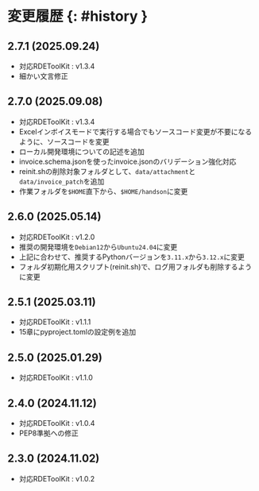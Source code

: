 <div class="page"></div>

# 変更履歴 {: #history }

## 2.7.1 (2025.09.24)

* 対応RDEToolKit :  v1.3.4
* 細かい文言修正

## 2.7.0 (2025.09.08)

* 対応RDEToolKit :  v1.3.4
* Excelインボイスモードで実行する場合でもソースコード変更が不要になるように、ソースコードを変更
* ローカル開発環境についての記述を追加
* invoice.schema.jsonを使ったinvoice.jsonのバリデーション強化対応
* reinit.shの削除対象フォルダとして、`data/attachment`と`data/invoice_patch`を追加
* 作業フォルダを`$HOME`直下から、`$HOME/handson`に変更

## 2.6.0 (2025.05.14)

* 対応RDEToolKit :  v1.2.0
* 推奨の開発環境を`Debian12`から`Ubuntu24.04`に変更
* 上記に合わせて、推奨するPythonバージョンを`3.11.x`から`3.12.x`に変更
* フォルダ初期化用スクリプト(reinit.sh)で、ログ用フォルダも削除するように変更

## 2.5.1 (2025.03.11)

* 対応RDEToolKit :  v1.1.1
* 15章にpyproject.tomlの設定例を追加

## 2.5.0 (2025.01.29)

* 対応RDEToolKit :  v1.1.0
 
## 2.4.0 (2024.11.12)

* 対応RDEToolKit : v1.0.4
* PEP8準拠への修正

## 2.3.0 (2024.11.02)

* 対応RDEToolKit : v1.0.2

